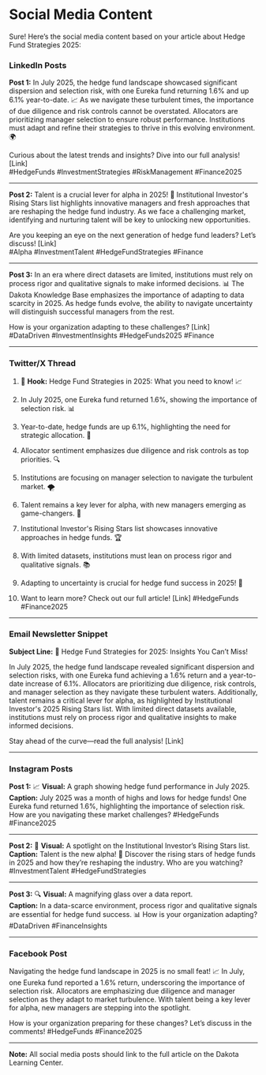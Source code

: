 # Social Media Content

Sure! Here’s the social media content based on your article about Hedge Fund Strategies 2025:

### LinkedIn Posts

**Post 1:**
In July 2025, the hedge fund landscape showcased significant dispersion and selection risk, with one Eureka fund returning 1.6% and up 6.1% year-to-date. 📈 As we navigate these turbulent times, the importance of due diligence and risk controls cannot be overstated. Allocators are prioritizing manager selection to ensure robust performance. Institutions must adapt and refine their strategies to thrive in this evolving environment. 🌍

Curious about the latest trends and insights? Dive into our full analysis! [Link]  
#HedgeFunds #InvestmentStrategies #RiskManagement #Finance2025

---

**Post 2:**
Talent is a crucial lever for alpha in 2025! 🌟 Institutional Investor's Rising Stars list highlights innovative managers and fresh approaches that are reshaping the hedge fund industry. As we face a challenging market, identifying and nurturing talent will be key to unlocking new opportunities. 

Are you keeping an eye on the next generation of hedge fund leaders? Let’s discuss! [Link]  
#Alpha #InvestmentTalent #HedgeFundStrategies #Finance

---

**Post 3:**
In an era where direct datasets are limited, institutions must rely on process rigor and qualitative signals to make informed decisions. 📊 The Dakota Knowledge Base emphasizes the importance of adapting to data scarcity in 2025. As hedge funds evolve, the ability to navigate uncertainty will distinguish successful managers from the rest. 

How is your organization adapting to these challenges? [Link]  
#DataDriven #InvestmentInsights #HedgeFunds2025 #Finance

---

### Twitter/X Thread

1. 🚀 **Hook:** Hedge Fund Strategies in 2025: What you need to know! 📈
   
2. In July 2025, one Eureka fund returned 1.6%, showing the importance of selection risk. 📊

3. Year-to-date, hedge funds are up 6.1%, highlighting the need for strategic allocation. 💼

4. Allocator sentiment emphasizes due diligence and risk controls as top priorities. 🔍

5. Institutions are focusing on manager selection to navigate the turbulent market. 🌪️

6. Talent remains a key lever for alpha, with new managers emerging as game-changers. 🌟

7. Institutional Investor's Rising Stars list showcases innovative approaches in hedge funds. 🏆

8. With limited datasets, institutions must lean on process rigor and qualitative signals. 📚

9. Adapting to uncertainty is crucial for hedge fund success in 2025! 🔑

10. Want to learn more? Check out our full article! [Link] #HedgeFunds #Finance2025

---

### Email Newsletter Snippet

**Subject Line:** 🚀 Hedge Fund Strategies for 2025: Insights You Can’t Miss!

In July 2025, the hedge fund landscape revealed significant dispersion and selection risks, with one Eureka fund achieving a 1.6% return and a year-to-date increase of 6.1%. Allocators are prioritizing due diligence, risk controls, and manager selection as they navigate these turbulent waters. Additionally, talent remains a critical lever for alpha, as highlighted by Institutional Investor's 2025 Rising Stars list. With limited direct datasets available, institutions must rely on process rigor and qualitative insights to make informed decisions. 

Stay ahead of the curve—read the full analysis! [Link]

---

### Instagram Posts

**Post 1:**
📈 **Visual:** A graph showing hedge fund performance in July 2025.  
**Caption:** July 2025 was a month of highs and lows for hedge funds! One Eureka fund returned 1.6%, highlighting the importance of selection risk. How are you navigating these market challenges? #HedgeFunds #Finance2025

---

**Post 2:**
🌟 **Visual:** A spotlight on the Institutional Investor’s Rising Stars list.  
**Caption:** Talent is the new alpha! 🌟 Discover the rising stars of hedge funds in 2025 and how they’re reshaping the industry. Who are you watching? #InvestmentTalent #HedgeFundStrategies

---

**Post 3:**
🔍 **Visual:** A magnifying glass over a data report.  
**Caption:** In a data-scarce environment, process rigor and qualitative signals are essential for hedge fund success. 📊 How is your organization adapting? #DataDriven #FinanceInsights

---

### Facebook Post

Navigating the hedge fund landscape in 2025 is no small feat! 📈 In July, one Eureka fund reported a 1.6% return, underscoring the importance of selection risk. Allocators are emphasizing due diligence and manager selection as they adapt to market turbulence. With talent being a key lever for alpha, new managers are stepping into the spotlight. 

How is your organization preparing for these changes? Let’s discuss in the comments! #HedgeFunds #Finance2025

---

**Note:** All social media posts should link to the full article on the Dakota Learning Center.